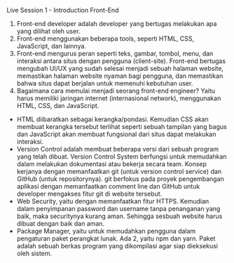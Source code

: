 Live Session 1 - Introduction Front-End

1. Front-end developer adalah developer yang bertugas melakukan apa yang dilihat oleh user.
2. Front-end menggunakan beberapa tools, seperti HTML, CSS, JavaScript, dan lainnya.
3. Front-end mengurus peran seperti teks, gambar, tombol, menu, dan interaksi antara situs dengan pengguna (client-site). Front-end bertugas mengubah UI/UX yang sudah selesai menjadi sebuah halaman website, memastikan halaman website nyaman bagi pengguna, dan memastikan bahwa situs dapat berjalan untuk memenuhi kebutuhan user.
5. Bagaimana cara memulai menjadi seorang front-end engineer? Yaitu harus memiliki jaringan internet (internasional network), menggunakan HTML, CSS, dan JavaScript.
- HTML diibaratkan sebagai kerangka/pondasi. Kemudian CSS akan membuat kerangka tersebut terlihat seperti sebuah tampilan yang bagus dan JavaScript akan membuat fungsional dari situs dapat melakukan interaksi.
- Version Control adalah membuat beberapa versi dari sebuah program yang telah dibuat. Version Control System berfungsi untuk memudahkan dalam melakukan dokumentasi atau bekerja secara team. Konsep kerjanya dengan memanfaatkan git (untuk version control service) dan GitHub (untuk repositorynya). git berfokus pada proyek pengembangan aplikasi dengan memanfaatkan comment line dan GitHub untuk developer mengakses fitur git di website tersebut.
- Web Security, yaitu dengan memanfaatkan fitur HTTPS. Kemudian dalam penyimpanan password dan username tanpa penanganan yang baik, maka securitynya kurang aman. Sehingga sesbuah website harus dibuat dengan baik dan aman.
-  Package Manager, yaitu untuk memudahkan pengguna dalam pengaturan paket perangkat lunak. Ada 2, yaitu npm dan yarn. Paket adalah sebuah berkas program yang dikompilasi agar siap dieksekusi oleh sistem.
